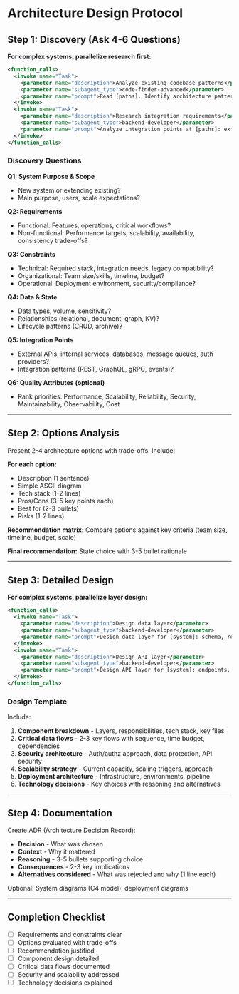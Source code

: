 # Architecture Design Protocol

## Step 1: Discovery (Ask 4-6 Questions)

**For complex systems, parallelize research first:**
```xml
<function_calls>
  <invoke name="Task">
    <parameter name="description">Analyze existing codebase patterns</parameter>
    <parameter name="subagent_type">code-finder-advanced</parameter>
    <parameter name="prompt">Read [paths]. Identify architecture patterns, tech stack, service boundaries, integration points. Summarize findings.</parameter>
  </invoke>
  <invoke name="Task">
    <parameter name="description">Research integration requirements</parameter>
    <parameter name="subagent_type">backend-developer</parameter>
    <parameter name="prompt">Analyze integration points at [paths]: external APIs, services, databases, message queues, auth. Document dependencies.</parameter>
  </invoke>
</function_calls>
```

### Discovery Questions

**Q1: System Purpose & Scope**
- New system or extending existing?
- Main purpose, users, scale expectations?

**Q2: Requirements**
- Functional: Features, operations, critical workflows?
- Non-functional: Performance targets, scalability, availability, consistency trade-offs?

**Q3: Constraints**
- Technical: Required stack, integration needs, legacy compatibility?
- Organizational: Team size/skills, timeline, budget?
- Operational: Deployment environment, security/compliance?

**Q4: Data & State**
- Data types, volume, sensitivity?
- Relationships (relational, document, graph, KV)?
- Lifecycle patterns (CRUD, archive)?

**Q5: Integration Points**
- External APIs, internal services, databases, message queues, auth providers?
- Integration patterns (REST, GraphQL, gRPC, events)?

**Q6: Quality Attributes (optional)**
- Rank priorities: Performance, Scalability, Reliability, Security, Maintainability, Observability, Cost

---

## Step 2: Options Analysis

Present 2-4 architecture options with trade-offs. Include:

**For each option:**
- Description (1 sentence)
- Simple ASCII diagram
- Tech stack (1-2 lines)
- Pros/Cons (3-5 key points each)
- Best for (2-3 bullets)
- Risks (1-2 lines)

**Recommendation matrix:** Compare options against key criteria (team size, timeline, budget, scale)

**Final recommendation:** State choice with 3-5 bullet rationale

---

## Step 3: Detailed Design

**For complex systems, parallelize layer design:**
```xml
<function_calls>
  <invoke name="Task">
    <parameter name="description">Design data layer</parameter>
    <parameter name="subagent_type">backend-developer</parameter>
    <parameter name="prompt">Design data layer for [system]: schema, repository pattern, caching, migrations. Include code examples.</parameter>
  </invoke>
  <invoke name="Task">
    <parameter name="description">Design API layer</parameter>
    <parameter name="subagent_type">backend-developer</parameter>
    <parameter name="prompt">Design API layer for [system]: endpoints, auth middleware, validation, error handling. Include TypeScript examples.</parameter>
  </invoke>
</function_calls>
```

### Design Template

Include:
1. **Component breakdown** - Layers, responsibilities, tech stack, key files
2. **Critical data flows** - 2-3 key flows with sequence, time budget, dependencies
3. **Security architecture** - Auth/authz approach, data protection, API security
4. **Scalability strategy** - Current capacity, scaling triggers, approach
5. **Deployment architecture** - Infrastructure, environments, pipeline
6. **Technology decisions** - Key choices with reasoning and alternatives

---

## Step 4: Documentation

Create ADR (Architecture Decision Record):
- **Decision** - What was chosen
- **Context** - Why it mattered
- **Reasoning** - 3-5 bullets supporting choice
- **Consequences** - 2-3 key implications
- **Alternatives considered** - What was rejected and why (1 line each)

Optional: System diagrams (C4 model), deployment diagrams

---

## Completion Checklist

- [ ] Requirements and constraints clear
- [ ] Options evaluated with trade-offs
- [ ] Recommendation justified
- [ ] Component design detailed
- [ ] Critical data flows documented
- [ ] Security and scalability addressed
- [ ] Technology decisions explained
